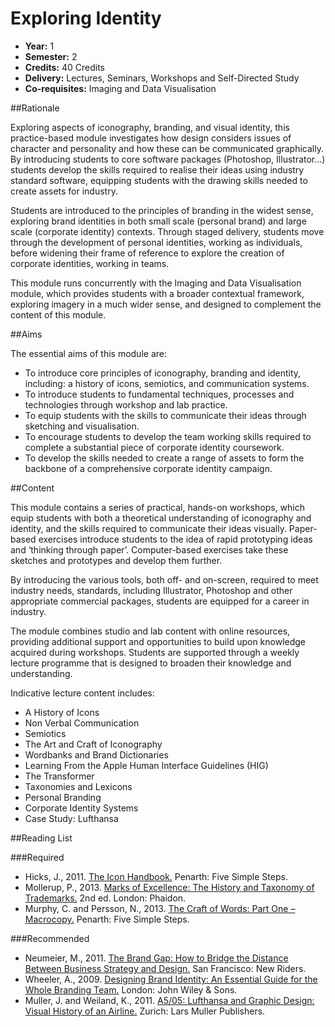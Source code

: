 Exploring Identity
==================

+ __Year:__ 1
+ __Semester:__ 2
+ __Credits:__ 40 Credits
+ __Delivery:__ Lectures, Seminars, Workshops and Self-Directed Study
+ __Co-requisites:__ Imaging and Data Visualisation


##Rationale

Exploring aspects of iconography, branding, and visual identity, this practice-based module investigates how design considers issues of character and personality and how these can be communicated graphically. By introducing students to core software packages (Photoshop, Illustrator…) students develop the skills required to realise their ideas using industry standard software, equipping students with the drawing skills needed to create assets for industry.

Students are introduced to the principles of branding in the widest sense, exploring brand identities in both small scale (personal brand) and large scale (corporate identity) contexts. Through staged delivery, students move through the development of personal identities, working as individuals, before widening their frame of reference to explore the creation of corporate identities, working in teams.

This module runs concurrently with the Imaging and Data Visualisation module, which provides students with a broader contextual framework, exploring imagery in a much wider sense, and designed to complement the content of this module.


##Aims

The essential aims of this module are:

+ To introduce core principles of iconography, branding and identity, including: a history of icons, semiotics, and communication systems.
+ To introduce students to fundamental techniques, processes and technologies through workshop and lab practice.
+ To equip students with the skills to communicate their ideas through sketching and visualisation.
+ To encourage students to develop the team working skills required to complete a substantial piece of corporate identity coursework.
+ To develop the skills needed to create a range of assets to form the backbone of a comprehensive corporate identity campaign. 


##Content

This module contains a series of practical, hands-on workshops, which equip students with both a theoretical understanding of iconography and identity, and the skills required to communicate their ideas visually. Paper-based exercises introduce students to the idea of rapid prototyping ideas and ‘thinking through paper’. Computer-based exercises take these sketches and prototypes and develop them further.

By introducing the various tools, both off- and on-screen, required to meet industry needs, standards, including Illustrator, Photoshop and other appropriate commercial packages, students are equipped for a career in industry.

The module combines studio and lab content with online resources, providing additional support and opportunities to build upon knowledge acquired during workshops. Students are supported through a weekly lecture programme that is designed to broaden their knowledge and understanding.

Indicative lecture content includes:

+ A History of Icons
+ Non Verbal Communication
+ Semiotics
+ The Art and Craft of Iconography
+ Wordbanks and Brand Dictionaries
+ Learning From the Apple Human Interface Guidelines (HIG)
+ The Transformer
+ Taxonomies and Lexicons
+ Personal Branding
+ Corporate Identity Systems
+ Case Study: Lufthansa


##Reading List

###Required

+ Hicks, J., 2011. [The Icon Handbook.](http://www.fivesimplesteps.com/products/the-icon-handbook) Penarth: Five Simple Steps.
+ Mollerup, P., 2013. [Marks of Excellence: The History and Taxonomy of Trademarks.](http://www.amazon.co.uk/exec/obidos/ASIN/0714864749/standardista-21) 2nd ed. London: Phaidon.
+ Murphy, C. and Persson, N., 2013. [The Craft of Words: Part One – Macrocopy.](http://www.fivesimplesteps.com/products/the-craft-of-words) Penarth: Five Simple Steps.


###Recommended

+ Neumeier, M., 2011. [The Brand Gap: How to Bridge the Distance Between Business Strategy and Design.](http://www.amazon.co.uk/exec/obidos/ASIN/0321348109/standardista-21) San Francisco: New Riders.
+ Wheeler, A., 2009. [Designing Brand Identity: An Essential Guide for the Whole Branding Team.](http://www.amazon.co.uk/exec/obidos/ASIN/1118099206/standardista-21) London: John Wiley & Sons.
+ Muller, J. and Weiland, K., 2011. [A5/05: Lufthansa and Graphic Design: Visual History of an Airline.](http://www.amazon.co.uk/exec/obidos/ASIN/3037782676/standardista-21) Zurich: Lars Muller Publishers.